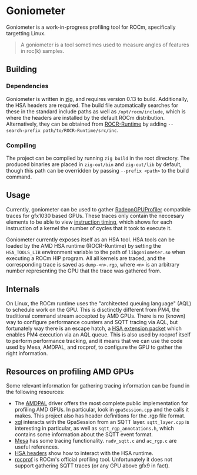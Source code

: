 # Goniometer

Goniometer is a work-in-progress profiling tool for ROCm, specifically targetting Linux.

> A goniometer is a tool sometimes used to measure angles of features in roc(k) samples.

## Building

### Dependencies

Goniometer is written in [zig](https://ziglang.org/), and requires version 0.13 to build. Additionally, the HSA headers are required. The build file automatically searches for these in the standard include paths as well as `/opt/rocm/include`, which is where the headers are installed by the default ROCm distribution. Alternatively, they can be obtained from [ROCR-Runtime](https://github.com/RadeonOpenCompute/ROCR-Runtime/commits/master/src/inc/) by adding `--search-prefix path/to/ROCR-Runtime/src/inc`.

### Compiling

The project can be compiled by running `zig build` in the root directory. The produced binaries are placed in `zig-out/bin` and `zig-out/lib` by default, though this path can be overridden by passing `--prefix <path>` to the build command.

## Usage

Currently, goniometer can be used to gather [RadeonGPUProfiler](https://gpuopen.com/rgp/) compatible traces for gfx1030 based GPUs. These traces only contain the neccesary elements to be able to view [instruction timing](https://radeon-gpuprofiler.readthedocs.io/en/latest/#instruction-timing), which shows for each instruction of a kernel the number of cycles that it took to execute it.

Goniometer currently exposes itself as an HSA tool. HSA tools can be loaded by the AMD HSA runtime (ROCR-Runtime) by setting the `HSA_TOOLS_LIB` environment variable to the path of `libgoniometer.so` when executing a ROCm HIP program. All all kernels are traced, and the corresponding trace is saved as `dump-<n>.rgp`, where `<n>` is an arbitrary number representing the GPU that the trace was gathered from.

## Internals

On Linux, the ROCm runtime uses the "architected queuing language" (AQL) to schedule work on the GPU. This is disctinctly different from PM4, the traditional command stream accepted by AMD GPUs. There is no (known) way to configure performance counters and SQTT tracing via AQL, but fortunately way there is an escape hatch, a [HSA extension packet](https://github.com/RadeonOpenCompute/ROCR-Runtime/blob/a0d5e18e7752563daf4da970eae5ac8b6056a4c0/src/inc/hsa_ven_amd_aqlprofile.h#L202) which enables PM4 execution via an AQL queue. This is also used by rocprof itself to perform performance tracking, and it means that we can use the code used by Mesa, AMDPAL, and rocprof, to configure the GPU to gather the right information.

## Resources on profiling AMD GPUs

Some relevant information for gathering tracing information can be found in the following resources:

- The [AMDPAL](https://github.com/GPUOpen-Drivers/pal) driver offers the most complete public implementation for profiling AMD GPUs. In particular, look in `gpaSession.cpp` and the calls it makes. This project also has header definitions for the .rgp file format.
- [xgl](https://github.com/GPUOpen-Drivers/xgl/) interacts with the GpaSession from an SQTT layer. `sqtt_layer.cpp` is interesting in particular, as well as `sqtt_rgp_annotations.h`, which contains some information about the SQTT event format.
- [Mesa](https://gitlab.freedesktop.org/mesa/mesa) has some tracing functionality. `radv_sqtt.c` and `ac_rgp.c` are useful references.
- [HSA headers](https://github.com/RadeonOpenCompute/ROCR-Runtime/commits/master/src/inc/) show how to interact with the HSA runtime.
- [rocprof](https://github.com/ROCm-Developer-Tools/rocprofiler) is ROCm's official profiling tool. Unfortunately it does not support gathering SQTT traces (or any GPU above gfx9 in fact).
